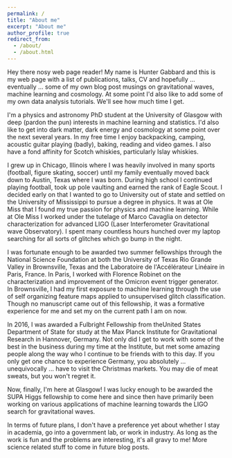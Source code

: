 ```yaml
---
permalink: /
title: "About me"
excerpt: "About me"
author_profile: true
redirect_from: 
  - /about/
  - /about.html
---
```


Hey there nosy web page reader! My name is Hunter Gabbard and this is my web page with a list of publications, talks, CV and hopefully ... eventually ... some of my own blog post musings on gravitational waves, machine learning and cosmology. At some point I'd also like to add some of my own data analysis tutorials. We'll see how much time I get. 

I'm a physics and astronomy PhD student at the University of Glasgow with deep (pardon the pun) interests in machine learning and statistics. I'd also like to get into dark matter, dark energy and cosmology at some point over the next several years. In my free time I enjoy backpacking, camping, acoustic guitar playing (badly), baking, reading and video games. I also have a fond affinity for Scotch whiskies, particularly Islay whiskies. 

I grew up in Chicago, Illinois where I was heavily involved in many sports (football, figure skating, soccer) until my family eventually moved back down to Austin, Texas where I was born. During high school I continued playing football, took up pole vaulting and earned the rank of Eagle Scout. I decided early on that I wanted to go to University out of state and settled on the University of Mississippi to pursue a degree in physics. It was at Ole Miss that I found my true passion for physics and machine learning. While at Ole Miss I worked under the tutelage of Marco Cavaglia on detector characterization for advanced LIGO (Laser Interferometer Gravitational wave Observatory). I spent many countless hours hunched over my laptop searching for all sorts of glitches which go bump in the night. 

I was fortunate enough to be awarded two summer fellowships through the National Science Foundation at both the University of Texas Rio Grande Valley in Brownsville, Texas and the Laboratoire de l'Accélérateur Linéaire in Paris, France. In Paris, I worked with Florence Robinet on the characterization and improvement of the Omicron event trigger generator. In Brownsville, I had my first exposure to machine learning through the use of self organizing feature maps applied to unsupervised glitch classification. Though no manuscript came out of this fellowship, it was a formative experience for me and set my on the current path I am on now. 

In 2016, I was awarded a Fulbright Fellowship from theUnited States Department of State for study at the Max Planck Institute for Gravitational Research in Hannover, Germany. Not only did I get to work with some of the best in the business during my time at the Institute, but met some amazing people along the way who I continue to be friends with to this day. If you only get one chance to experience Germany, you absolutely ... unequivocally ... have to visit the Christmas markets. You may die of meat sweats, but you won't regret it.

Now, finally, I'm here at Glasgow! I was lucky enough to be awarded the SUPA Higgs fellowship to come here and since then have primarily been working on various applications of machine learning towards the LIGO search for gravitational waves. 

In terms of future plans, I don't have a preference yet about whether I stay in academia, go into a government lab, or work in industry. As long as the work is fun and the problems are interesting, it's all gravy to me! More science related stuff to come in future blog posts.



